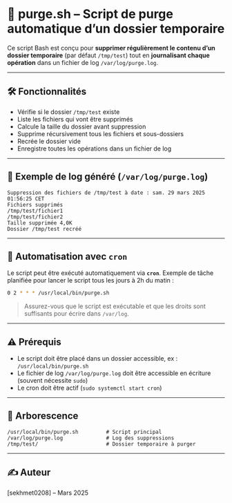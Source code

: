 # 🧹 purge.sh – Script de purge automatique d’un dossier temporaire

Ce script Bash est conçu pour **supprimer régulièrement le contenu d’un dossier temporaire** (par défaut `/tmp/test`) tout en **journalisant chaque opération** dans un fichier de log `/var/log/purge.log`.

---

## 🛠️ Fonctionnalités

- Vérifie si le dossier `/tmp/test` existe
- Liste les fichiers qui vont être supprimés
- Calcule la taille du dossier avant suppression
- Supprime récursivement tous les fichiers et sous-dossiers
- Recrée le dossier vide
- Enregistre toutes les opérations dans un fichier de log

---

## 📝 Exemple de log généré (`/var/log/purge.log`)

```
Suppression des fichiers de /tmp/test à date : sam. 29 mars 2025 01:56:25 CET
Fichiers supprimés
/tmp/test/fichier1
/tmp/test/fichier2
Taille supprimée 4,0K
Dossier /tmp/test recréé
```

---

## 📅 Automatisation avec `cron`

Le script peut être exécuté automatiquement via **`cron`**. Exemple de tâche planifiée pour lancer le script tous les jours à 2h du matin :

```bash
0 2 * * * /usr/local/bin/purge.sh
```

> Assurez-vous que le script est exécutable et que les droits sont suffisants pour écrire dans `/var/log`.

---

## ⚠️ Prérequis

- Le script doit être placé dans un dossier accessible, ex : `/usr/local/bin/purge.sh`
- Le fichier de log `/var/log/purge.log` doit être accessible en écriture (souvent nécessite `sudo`)
- Le cron doit être actif (`sudo systemctl start cron`)

---

## 📂 Arborescence

```
/usr/local/bin/purge.sh         # Script principal
/var/log/purge.log              # Log des suppressions
/tmp/test/                      # Dossier temporaire à purger
```

---

## ✍️ Auteur

[sekhmet0208] – Mars 2025
